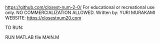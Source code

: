 https://github.com/closest-num-2-0/
For educational or recreational use only. NO COMMERCIALIZATION ALLOWED.
Written by: YURI MURAKAMI
WEBSITE: https://closestnum20.com

TO RUN:

RUN MATLAB file MAIN.M
